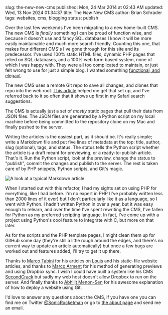 slug: the-new-new-cms
published: Mon, 24 Mar 2014 at 02:43 AM
updated: Wed, 13 Nov 2024 01:34:37 
title: The <i>New</i> New CMS
author: Brian Schrader
tags: websites, cms, blogging
status: publish

Over the last few weekends I've been migrating to a new home-built CMS. The new CMS is _finally_ something I can be proud of function wise, and because it doesn't use and fancy SQL databases I know it will be more easily maintainable and much more search friendly. Counting this one, that makes four different CMS's I've gone through for this site and its predecessor. I've used 100% static HTML files, dynamic PHP pages that relied on SQL databases, and a 100% web form based system, none of which I was happy with. They were all too complicated to maintain, or just felt wrong to use for just a simple blog. I wanted something [functional, and elegant][codemonkey].

The new CMS uses a remote Git repo to save all changes, and clones that repo into the web root. [This article][git] helped me get that set up, and I've referred back to it so often that it shows up first in my Safari search suggestions. 

The CMS is actually just a set of *mostly* static pages that pull their data from JSON files. The JSON files are generated by a Python script on my local machine before being committed to the repository clone on my Mac and finally pushed to the server. 

Writing the articles is the easiest part, as it should be. It's really simple; write a Markdown file and put five lines of metadata at the top: title, author, slug (optional), tags, and status. The status tells the Python script whether the article is a draft meant for previewing, or a ready-to-publish article. That's it. Run the Python script, look at the preview, change the status to "publish", commit the changes and publish to the server. The rest is taken care of by PHP snippets, Python scripts, and Git's magic.

<img class="image-center" src="http://brianschrader.com/images/blog/markdown-cms-preview.jpg" alt="A look at a typical Markdown article">

When I started out with this refactor, I had my sights set on using PHP for everything, like I had before. I'm no expert in PHP (I've probably written less than 2000 lines of it ever) but I don't particularly like it as a language, so I went with Python. I hadn't written Python in over a year, but it was easy enough to relearn, and over the time I've spent rewriting the CMS, I've fallen for Python as my preferred scripting language. In fact, I've come up with a project using Python's cool feature to integrate with C, but more on that later.

As for the scripts and the PHP template pages, I might clean them up for GitHub some day (they're still a little rough around the edges, and there's no current way to update an article automatically) but once a few bugs are worked out and features added, I'll try to get it up there. 

Thanks to [Marco Tabini][mt] for his articles on [Louis][louis] and his static-file website articles, and thanks to [Marco Arment][ma] for his method of generating previews and using Dropbox sync. I wish I could have built a system like his CMS [SecondCrack][sc] but sadly my web host doesn't allow Dropbox to run on the server. And finally thanks to [Abhijit Menon-Sen][git] for his awesome explanation of how to deploy a website using Git. 

I'd love to answer any questions about the CMS, if you have one you can find me on Twitter [@SonicRocketman][twitter] or go to [the about page][about] and send me an email. 


[git]: http://toroid.org/ams/git-website-howto 
[mt]: http://blog.tabini.ca/going-static/
[ma]: http://www.marco.org/about
[louis]: https://github.com/mtabini/louis
[sc]: http://www.marco.org/secondcrack
[twitter]: http://twitter.com/SonicRocketman
[about]: http://brianschrader.com/about/
[codemonkey]:http://en.wikipedia.org/wiki/Code_Monkey_(song)
